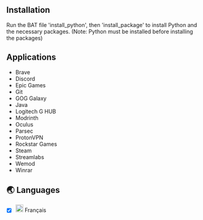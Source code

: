 ## Installation

Run the BAT file 'install_python', then 'install_package' to install Python and the necessary packages. (Note: Python must be installed before installing the packages)

## Applications

- Brave
- Discord
- Epic Games
- Git
- GOG Galaxy
- Java
- Logitech G HUB
- Modrinth
- Oculus
- Parsec
- ProtonVPN
- Rockstar Games
- Steam
- Streamlabs
- Wemod
- Winrar

## 🌏 Languages

- [x] <img src="img/Country Flags/france.png" width="20px" height="20px"> Français
